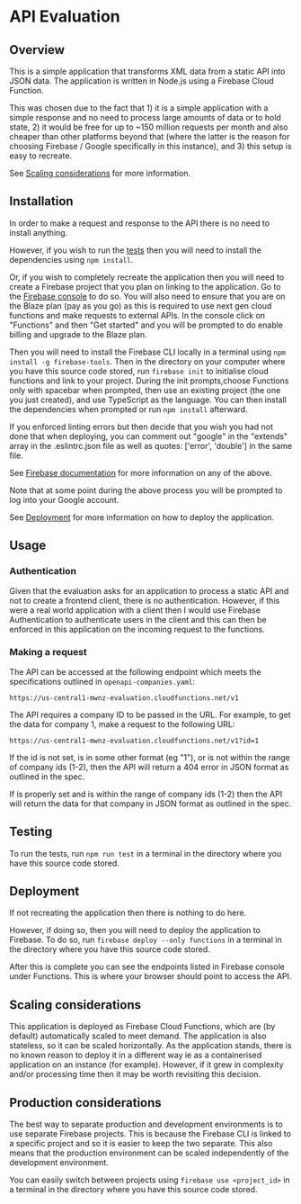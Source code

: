 # API Evaluation

## Overview

This is a simple application that transforms XML data from a static API into JSON data. The application is written in Node.js using a Firebase Cloud Function.

This was chosen due to the fact that 1) it is a simple application with a simple response and no need to process large amounts of data or to hold state, 2) it would be free for up to ~150 million requests per month and also cheaper than other platforms beyond that (where the latter is the reason for choosing Firebase / Google specifically in this instance), and 3) this setup is easy to recreate.

See [Scaling considerations](#scaling-considerations) for more information.

## Installation

In order to make a request and response to the API there is no need to install anything.

However, if you wish to run the [tests](#testing) then you will need to install the dependencies using `npm install`.

Or, if you wish to completely recreate the application then you will need to create a Firebase project that you plan on linking to the application. Go to the [Firebase console](https://console.firebase.google.com/) to do so. You will also need to ensure that you are on the Blaze plan (pay as you go) as this is required to use next gen cloud functions and make requests to external APIs. In the console click on "Functions" and then "Get started" and you will be prompted to do enable billing and upgrade to the Blaze plan.

Then you will need to install the Firebase CLI locally in a terminal using `npm install -g firebase-tools`. Then in the directory on your computer where you have this source code stored, run `firebase init` to initialise cloud functions and link to your project. During the init prompts,choose Functions only with spacebar when prompted, then use an existing project (the one you just created), and use TypeScript as the language. You can then install the dependencies when prompted or run `npm install` afterward.

If you enforced linting errors but then decide that you wish you had not done that when deploying, you can comment out "google" in the "extends" array in the .eslintrc.json file as well as quotes: ['error', 'double'] in the same file.

See [Firebase documentation](https://firebase.google.com/docs/functions/get-started) for more information on any of the above.

Note that at some point during the above process you will be prompted to log into your Google account.

See [Deployment](#deployment) for more information on how to deploy the application.

## Usage

### Authentication

Given that the evaluation asks for an application to process a static API and not to create a frontend client, there is no authentication. However, if this were a real world application with a client then I would use Firebase Authentication to authenticate users in the client and this can then be enforced in this application on the incoming request to the functions.

### Making a request

The API can be accessed at the following endpoint which meets the specifications outlined in `openapi-companies.yaml`:

```
https://us-central1-mwnz-evaluation.cloudfunctions.net/v1
```

The API requires a company ID to be passed in the URL. For example, to get the data for company 1, make a request to the following URL:

```
https://us-central1-mwnz-evaluation.cloudfunctions.net/v1?id=1
```

If the id is not set, is in some other format (eg "1"), or is not within the range of company ids (1-2), then the API will return a 404 error in JSON format as outlined in the spec.

If is properly set and is within the range of company ids (1-2) then the API will return the data for that company in JSON format as outlined in the spec.

## Testing

To run the tests, run `npm run test` in a terminal in the directory where you have this source code stored.

## Deployment

If not recreating the application then there is nothing to do here.

However, if doing so, then you will need to deploy the application to Firebase. To do so, run `firebase deploy --only functions` in a terminal in the directory where you have this source code stored.

After this is complete you can see the endpoints listed in Firebase console under Functions. This is where your browser should point to access the API.

## Scaling considerations

This application is deployed as Firebase Cloud Functions, which are (by default) automatically scaled to meet demand. The application is also stateless, so it can be scaled horizontally. As the application stands, there is no known reason to deploy it in a different way ie as a containerised application on an instance (for example). However, if it grew in complexity and/or processing time then it may be worth revisiting this decision.

## Production considerations

The best way to separate production and development environments is to use separate Firebase projects. This is because the Firebase CLI is linked to a specific project and so it is easier to keep the two separate. This also means that the production environment can be scaled independently of the development environment.

You can easily switch between projects using `firebase use <project_id>` in a terminal in the directory where you have this source code stored.
